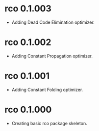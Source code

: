 # rco 0.1.003

  - Adding Dead Code Elimination optimizer.

# rco 0.1.002

  - Adding Constant Propagation optimizer.

# rco 0.1.001

  - Adding Constant Folding optimizer.

# rco 0.1.000

  - Creating basic rco package skeleton.
